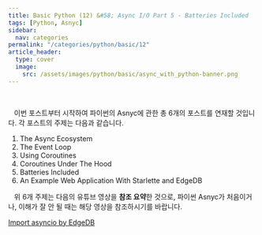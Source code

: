 ```yaml
---
title: Basic Python (12) &#58; Async I/O Part 5 - Batteries Included
tags: [Python, Asnyc]
sidebar:
  nav: categories
permalink: "/categories/python/basic/12"
article_header:
  type: cover
  image:
    src: /assets/images/python/basic/async_with_python-banner.png
---
```


<!--more -->

<br/>

&nbsp;&nbsp; 이번 포스트부터 시작하여 파이썬의 Asnyc에 관한 총 6개의 포스트를 연재할 것입니다. 각 포스트의 주제는 다음과 같습니다.

1. The Async Ecosystem
2. The Event Loop
3. Using Coroutines
4. Coroutines Under The Hood
5. Batteries Included
6. An Example Web Application With Starlette and EdgeDB

&nbsp;&nbsp; 위 6개 주제는 다음의 유튜브 영상을 **참조 요약**한 것으로, 파이썬 Asnyc가 처음이거나, 이해가 잘 안 될 때는 해당 영상을 참조하시기를 바랍니다.

[Import asyncio by EdgeDB](https://www.youtube.com/watch?v=Xbl7XjFYsN4&list=PLhNSoGM2ik6SIkVGXWBwerucXjgP1rHmB)
